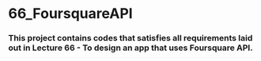 # 66_FoursquareAPI

### This project contains codes that satisfies all requirements laid out in Lecture 66 - To design an app that uses Foursquare API.
